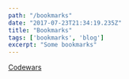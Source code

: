 ```yaml
---
path: "/bookmarks"
date: "2017-07-23T21:34:19.235Z"
title: "Bookmarks"
tags: ['bookmarks', 'blog']
excerpt: "Some bookmarks"
---
```


[Codewars](https://www.codewars.com/dashboard)

